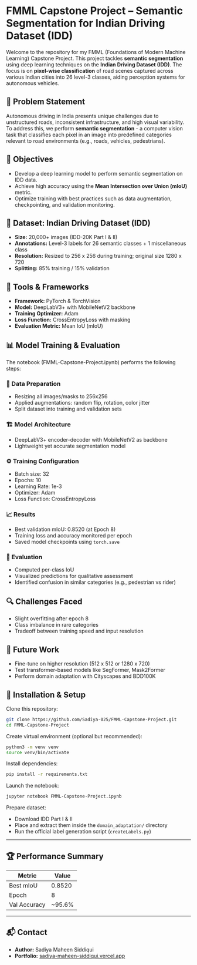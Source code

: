 # FMML Capstone Project – Semantic Segmentation for Indian Driving Dataset (IDD)

Welcome to the repository for my FMML (Foundations of Modern Machine Learning) Capstone Project. This project tackles **semantic segmentation** using deep learning techniques on the **Indian Driving Dataset (IDD)**. The focus is on **pixel-wise classification** of road scenes captured across various Indian cities into 26 level-3 classes, aiding perception systems for autonomous vehicles.

## 🚗 Problem Statement

Autonomous driving in India presents unique challenges due to unstructured roads, inconsistent infrastructure, and high visual variability. To address this, we perform **semantic segmentation** - a computer vision task that classifies each pixel in an image into predefined categories relevant to road environments (e.g., roads, vehicles, pedestrians).

## 🎯 Objectives

- Develop a deep learning model to perform semantic segmentation on IDD data.
- Achieve high accuracy using the **Mean Intersection over Union (mIoU)** metric.
- Optimize training with best practices such as data augmentation, checkpointing, and validation monitoring.

## 🧪 Dataset: Indian Driving Dataset (IDD)

- **Size:** 20,000+ images (IDD-20K Part I & II)
- **Annotations:** Level-3 labels for 26 semantic classes + 1 miscellaneous class
- **Resolution:** Resized to 256 x 256 during training; original size 1280 x 720
- **Splitting:** 85% training / 15% validation

## 🧰 Tools & Frameworks

- **Framework:** PyTorch & TorchVision
- **Model:** DeepLabV3+ with MobileNetV2 backbone
- **Training Optimizer:** Adam
- **Loss Function:** CrossEntropyLoss with masking
- **Evaluation Metric:** Mean IoU (mIoU)

## 📊 Model Training & Evaluation

The notebook (FMML-Capstone-Project.ipynb) performs the following steps:

### 🔄 Data Preparation

- Resizing all images/masks to 256x256
- Applied augmentations: random flip, rotation, color jitter
- Split dataset into training and validation sets

### 🏗️ Model Architecture

- DeepLabV3+ encoder-decoder with MobileNetV2 as backbone
- Lightweight yet accurate segmentation model

### ⚙️ Training Configuration

- Batch size: 32
- Epochs: 10
- Learning Rate: 1e-3
- Optimizer: Adam
- Loss Function: CrossEntropyLoss

### 📈 Results

- Best validation mIoU: 0.8520 (at Epoch 8)
- Training loss and accuracy monitored per epoch
- Saved model checkpoints using `torch.save`

### 🧪 Evaluation

- Computed per-class IoU
- Visualized predictions for qualitative assessment
- Identified confusion in similar categories (e.g., pedestrian vs rider)

## 🔍 Challenges Faced

- Slight overfitting after epoch 8
- Class imbalance in rare categories
- Tradeoff between training speed and input resolution

## 🔮 Future Work

- Fine-tune on higher resolution (512 x 512 or 1280 x 720)
- Test transformer-based models like SegFormer, Mask2Former
- Perform domain adaptation with Cityscapes and BDD100K

## 🧪 Installation & Setup

Clone this repository:

```bash
git clone https://github.com/Sadiya-025/FMML-Capstone-Project.git
cd FMML-Capstone-Project
```

Create virtual environment (optional but recommended):

```bash
python3 -m venv venv
source venv/bin/activate
```

Install dependencies:

```bash
pip install -r requirements.txt
```

Launch the notebook:

```bash
jupyter notebook FMML-Capstone-Project.ipynb
```

Prepare dataset:

- Download IDD Part I & II
- Place and extract them inside the `domain_adaptation/` directory
- Run the official label generation script (`createLabels.py`)

---

## 🏆 Performance Summary

| Metric       | Value  |
| ------------ | ------ |
| Best mIoU    | 0.8520 |
| Epoch        | 8      |
| Val Accuracy | ~95.6% |

---

## 📬 Contact

- **Author:** Sadiya Maheen Siddiqui
- **Portfolio:** [sadiya-maheen-siddiqui.vercel.app](https://sadiya-maheen-siddiqui.vercel.app)
